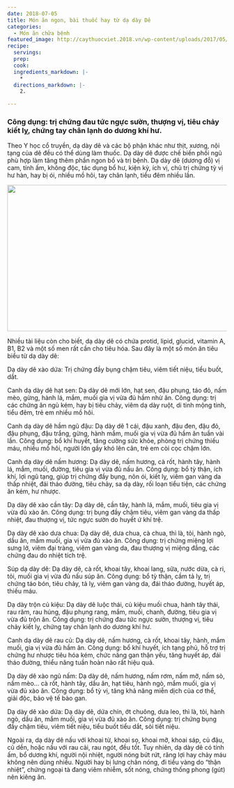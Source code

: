 ```yaml
---
date: 2018-07-05
title: Món ăn ngon, bài thuốc hay từ dạ dày Dê
categories:
  - Món ăn chữa bệnh
featured_image: http://caythuocviet.2018.vn/wp-content/uploads/2017/05/dat-tiec-de-du-mon-tai-nha-04.jpg
recipe:
  servings:  
  prep:  
  cook:  
  ingredients_markdown: |-
    * 
  directions_markdown: |-
    2. 

---
```


<h3>Công dụng: trị chứng đau tức ngực sườn, thượng vị, tiêu chảy kiết lỵ, chứng tay chân lạnh do dương khí hư.</h3>

Theo Y học cổ truyền, dạ dày dê và các bộ phận khác như thịt, xương, nội tạng của dê đều có thể dùng làm thuốc. Dạ dày dê được chế biến phối ngũ phù hợp làm tăng thêm phần ngon bổ và trị bệnh. Dạ dày dê (dương đỗ) vị cam, tính ấm, không độc, tác dụng bổ hư, kiện kỳ, ích vị, chủ trị chứng tỳ vị hư hàn, hay bị ói, nhiều mồ hôi, tay chân lạnh, tiểu đêm nhiều lần.

 <div align="center"><img src="http://caythuocviet.2018.vn/wp-content/uploads/2017/05/dat-tiec-de-du-mon-tai-nha-04.jpg" width="632px" height="336px"></div>

Nhiều tài liệu còn cho biết, dạ dày dê có chứa protid, lipid, glucid, vitamin A, B1, B2 và một số men rất cần cho tiêu hóa. Sau đây là một số món ăn tiêu biểu từ dạ dày dê:

Dạ dày dê xào dứa: Trị chứng đầy bụng chậm tiêu, viêm tiết niệu, tiểu buốt, dắt.

Canh dạ dày dê hạt sen: Dạ dày dê mới lớn, hạt sen, đậu phụng, táo đỏ, nấm mèo, gừng, hành lá, mắm, muối gia vị vừa đủ hầm nhừ ăn. Công dụng: trị các chứng ǎn ngủ kém, hay bị tiêu chảy, viêm dạ dày ruột, di tinh mộng tinh, tiểu đêm, trẻ em nhiều mồ hôi.

Canh dạ dày dê hầm ngũ đậu: Dạ dày dê 1 cái, đậu xanh, đậu đen, đậu đỏ, đậu phụng, đậu trắng, gừng, hành mắm, muối gia vị vừa đủ hầm ăn tuần vài lần. Công dụng: bổ khí huyết, tăng cường sức khỏe, phòng trị chứng thiếu máu, nhiều mồ hôi, người lớn gầy khó lên cân, trẻ em còi cọc chậm lớn.

Canh dạ dày dê nấm hương: Dạ dày dê, nấm hương, cà rốt, hành tây, hành lá, mắm, muối, đường, tiêu gia vị vừa đủ nấu ăn. Công dụng: bổ tỳ thận, ích khí, lợi ngũ tạng, giúp trị chứng đầy bụng, nôn ói, kiết lỵ, viêm gan vàng da thấp nhiệt, đái tháo đường, tiêu chảy, sa dạ dày, rối loạn tiểu tiện, các chứng ăn kém, hư nhược.

Dạ dày dê xào cần tây: Dạ dày dê, cần tây, hành lá, mắm, muối, tiêu gia vị vừa đủ xào ăn. Công dụng: trị bụng đầy chậm tiêu, viêm gan vàng da thấp nhiệt, đau thượng vị, tức ngực sườn do huyết ứ khí trệ.

Dạ dày dê xào dưa chua: Dạ dày dê, dưa chua, cà chua, thì là, tỏi, hành ngò, dầu ăn, mắm muối, gia vị vừa đủ xào ăn. Công dụng: trị chứng miệng lợi sưng lở, viêm đại tràng, viêm gan vàng da, đau thượng vị miệng đắng, các chứng đau do nhiệt tích trệ.

Súp dạ dày dê: Dạ dày dê, cà rốt, khoai tây, khoai lang, sữa, nước dừa, cà ri, tỏi, muối gia vị vừa đủ nấu súp ăn. Công dụng: bổ tỳ thận, cầm tả lỵ, trị chứng táo bón, tiêu chảy, tả lỵ, viêm gan vàng da, đái tháo đường, huyết áp, thiếu máu.

Dạ dày trộn củ kiệu: Dạ dày dê luộc thái, củ kiệu muối chua, hành tây thái, rau răm, rau húng, đậu phụng rang, mắm, muối, chanh, đường, tiêu gia vị vừa đủ trộn ăn. Công dụng: trị chứng đau tức ngực sườn, thượng vị, tiêu chảy kiết lỵ, chứng tay chân lạnh do dương khí hư.

Canh dạ dày dê rau củ: Dạ dày dê, nấm hương, cà rốt, khoai tây, hành, mắm muối, gia vị vừa đủ hầm ăn. Công dụng: bổ khí huyết, ích tạng phủ, hỗ trợ trị chứng hư nhược tiêu hóa kém, chức năng gan thận yếu, tăng huyết áp, đái tháo đường, thiểu năng tuần hoàn não rất hiệu quả.

Dạ dày dê xào ngũ nấm: Dạ dày dê, nấm hương, nấm rơm, nấm mỡ, nấm sò, nấm mèo… cà rốt, hành tây, dầu ăn, hạt tiêu, hành ngò, mắm muối, gia vị vừa đủ xào ăn. Công dụng: bổ tỳ vị, tăng khả năng miễn dịch của cơ thể, giải độc, bảo vệ tế bào gan.

Dạ dày dê xào dứa: Dạ dày dê, dứa chín, ớt chuông, dưa leo, thì là, tỏi, hành ngò, dầu ăn, mắm muối, gia vị vừa đủ xào ăn. Công dụng: trị chứng bụng đầy chậm tiêu, viêm tiết niệu, tiểu buốt tiểu dắt, sỏi tiết niệu.

Ngoài ra, dạ dày dê nấu với khoai từ, khoai sọ, khoai mỡ, khoai sáp, củ đậu, củ dền, hoặc nấu với rau cải, rau ngót, đều tốt. Tuy nhiên, dạ dày dê có tính ấm, bổ dương khí, người nội nhiệt, người nóng bứt rứt, răng lợi hay chảy máu không nên dùng nhiều. Người hay bị lưng chân nóng, đi tiểu vàng do “thận nhiệt”, chứng ngoại tà đang viêm nhiễm, sốt nóng, chứng thống phong (gút) nên kiêng ăn.